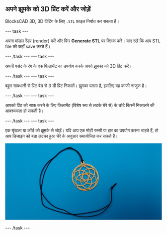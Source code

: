 ## अपने झुमके को 3D प्रिंट करें और जोड़ें

BlocksCAD 3D, 3D प्रिंटिंग के लिए `.STL` फ़ाइल निर्यात कर सकता है।

--- task ---

अपना मॉडल रेंडर (render) करें और फिर **Generate STL** पर क्लिक करें। याद रखें कि आप STL file को कहाँ save करते हैं।

--- /task --- --- task ---

अपनी पसंद के रंग के एक फिलामेंट का उपयोग करके अपने झुमका को 3D प्रिंट करें।

--- /task --- --- task ---

बहुत सावधानी से प्रिंट बेड से 3 डी प्रिंट निकालें। झुमका पतला है, इसलिए यह काफी नाजुक है।

--- /task --- --- task ---

आपको प्रिंट को साफ करने के लिए फिलामेंट (विशेष रूप से लटके घेरे से) के छोटे किस्में निकालने की आवश्यकता हो सकती है।

--- /task --- --- task ---

एक श्रृंखला या कॉर्ड को झुमके से जोड़ें। यदि आप एक मोटी रस्सी या हार का उपयोग करना चाहते हैं, तो आप डिजाइन को बड़ा लटका हुआ घेरे के अनुसार समायोजित कर सकते हैं।

![स्क्रीनशॉट](images/pendant-printed.png)

--- /task ---
